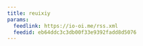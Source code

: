 ```yaml
---
title: reuixiy
params:
  feedlink: https://io-oi.me/rss.xml
  feedid: eb64ddc3c3db00f33e9392fadd8d5076
---
```

